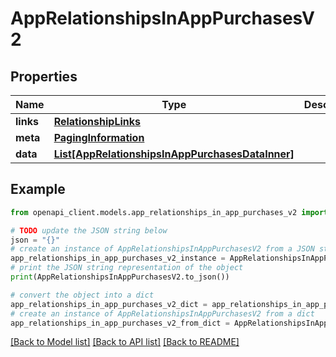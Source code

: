 # AppRelationshipsInAppPurchasesV2


## Properties

Name | Type | Description | Notes
------------ | ------------- | ------------- | -------------
**links** | [**RelationshipLinks**](RelationshipLinks.md) |  | [optional] 
**meta** | [**PagingInformation**](PagingInformation.md) |  | [optional] 
**data** | [**List[AppRelationshipsInAppPurchasesDataInner]**](AppRelationshipsInAppPurchasesDataInner.md) |  | [optional] 

## Example

```python
from openapi_client.models.app_relationships_in_app_purchases_v2 import AppRelationshipsInAppPurchasesV2

# TODO update the JSON string below
json = "{}"
# create an instance of AppRelationshipsInAppPurchasesV2 from a JSON string
app_relationships_in_app_purchases_v2_instance = AppRelationshipsInAppPurchasesV2.from_json(json)
# print the JSON string representation of the object
print(AppRelationshipsInAppPurchasesV2.to_json())

# convert the object into a dict
app_relationships_in_app_purchases_v2_dict = app_relationships_in_app_purchases_v2_instance.to_dict()
# create an instance of AppRelationshipsInAppPurchasesV2 from a dict
app_relationships_in_app_purchases_v2_from_dict = AppRelationshipsInAppPurchasesV2.from_dict(app_relationships_in_app_purchases_v2_dict)
```
[[Back to Model list]](../README.md#documentation-for-models) [[Back to API list]](../README.md#documentation-for-api-endpoints) [[Back to README]](../README.md)


